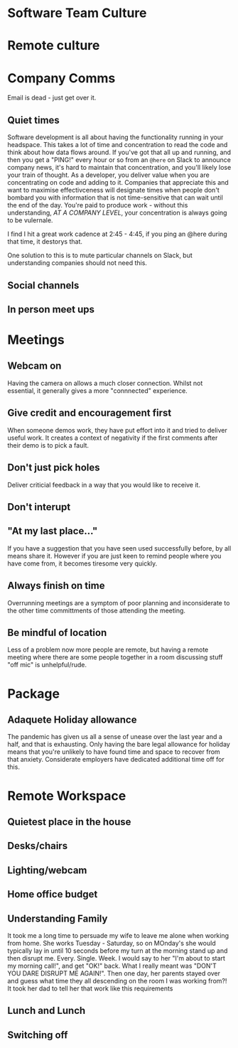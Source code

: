 # Software Team Culture




# Remote culture


# Company Comms

Email is dead - just get over it.

## Quiet times

Software development is all about having the functionality running in your headspace. This takes a lot of time and concentration to read the code and think about how data flows around. If you've got that all up and running, and then you get a "PING!" every hour or so from an `@here` on Slack to announce company news, it's hard to maintain that concentration, and you'll likely lose your train of thought. As a developer, you deliver value when you are concentrating on code and adding to it. Companies that appreciate this and want to maximise effectivceness will designate times when people don't bombard you with information that is not time-sensitive that can wait until the end of the day. You're paid to produce work - without this understanding, _AT A COMPANY LEVEL_, your concentration is always going to be vulernale.

I find I hit a great work cadence at 2:45 - 4:45, if you ping an @here during that time, it destorys that.

One solution to this is to mute particular channels on Slack, but understanding companies should not need this. 

## Social channels

## In person meet ups


# Meetings

## Webcam on

Having the camera on allows a much closer connection. Whilst not essential, it generally gives a more "connnected" experience.

## Give credit and encouragement first

When someone demos work, they have put effort into it and tried to deliver useful work. It creates a context of negativity if the first comments after their demo is to pick a fault.

## Don't just pick holes

Deliver criticial feedback in a way that you would like to receive it. 

## Don't interupt

## "At my last place..."

If you have a suggestion that you have seen used successfully before, by all means share it. However if you are just keen to remind people where you have come from, it becomes tiresome very quickly. 

## Always finish on time

Overrunning meetings are a symptom of poor planning and inconsiderate to the other time committments of those attending the meeting.

## Be mindful of location

Less of a problem now more people are remote, but having a remote meeting where there are some people together in a room discussing stuff "off mic" is unhelpful/rude.


# Package

## Adaquete Holiday allowance

The pandemic has given us all a sense of unease over the last year and a half, and that is exhausting. Only having the bare legal allowance for holiday means that you're unlikely to have found time and space to recover from that anxiety. Considerate employers have dedicated additional time off for this.


# Remote Workspace

## Quietest place in the house

## Desks/chairs

## Lighting/webcam

## Home office budget

## Understanding Family

It took me a long time to persuade my wife to leave me alone when working from home. She works Tuesday - Saturday, so on MOnday's she would typically lay in until 10 seconds before my turn at the morning stand up and then disrupt me. Every. Single. Week. I would say to her "I'm about to start my morning call!", and get "OK!" back. What I really meant was "DON'T YOU DARE DISRUPT ME AGAIN!". Then one day, her parents stayed over and guess what time they all descending on the room I was working from?! It took her dad to tell her that work like this requirements

## Lunch and Lunch

## Switching off
